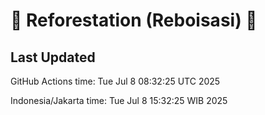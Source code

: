 
# 🌳 Reforestation (Reboisasi) 🌲

## Last Updated

GitHub Actions time: Tue Jul  8 08:32:25 UTC 2025

Indonesia/Jakarta time: Tue Jul  8 15:32:25 WIB 2025

